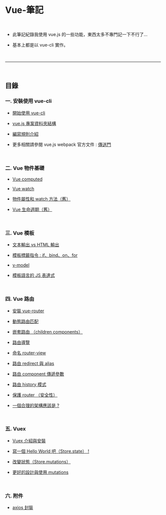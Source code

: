 # Vue-筆記

<br>

* 此筆記紀錄我使用 vue.js 的一些功能，東西太多不專門記一下不行了...

* 基本上都是以 vue-cli 實作。

<br>

---

<br>

## 目錄

### 一. 安裝使用 vue-cli

* [開始使用 vue-cli](./vue-cli/usingCli/README.md)

* [vue.js 專案資料夾結構](./vue-cli/projectStructure/README.md)

* [編寫規則介紹](./vue-cli/codingRule/README.md)

* 更多相關請參閱 vue.js webpack 官方文件 : [傳送門](https://vuejs-templates.github.io/webpack/)

<br>


### 二. Vue 物件基礎

* [Vue computed](./vue-basic/vueComputed/README.md)

* [Vue watch](./vue-basic/vueWatch/README.md)

* [物件屬性和 watch 方法（舊）](./vue-basic/attrAndWatch.js)

* [Vue 生命週期（舊）](./vue-basic/lifecycle.js)

<br>

### 三. Vue 模板

* [文本輸出 vs HTML 輸出](./vue-template/basics)

* [模板標籤指令 : if、bind、on、for](./vue-template/directives/README.md)

* [v-model](./vue-template/v-model/README.md)

* [模板語言的 JS 表達式](./vue-template/jsExpress)


<br>

### 四. Vue 路由

* [安裝 vue-router](./vue-router/install.md)

* [動態路由匹配](./vue-router/routerMatch)

* [嵌套路由 （children components）](./vue-router/children)

* [路由導覽](./vue-router/nav)

* [命名 router-view](./vue-router/routerView)

* [路由 redirect 與 alias](./vue-router/redirectAndAlias)

* [路由 component 傳遞參數](./vue-router/passValue)

* [路由 history 模式](./vue-router/history)

* [保護 router （安全性）](./vue-router/security)

* [一個合理的架構應該是 ? ](./vue-router/structure)

<br>

### 五. Vuex

* [Vuex 介紹與安裝](./vuex/intro/README.md)

* [寫一個 Hello World 吧（Store.state） !](./vuex/basic/README.md)

* [改變狀態（Store.mutations）](./vuex/mutations/README.md)

* [更好的設計與使用 mutations](./vuex/mutations-improve/README.md)


<br>

### 六. 附件

* [axios 封裝](./utils/axios/Api.js)